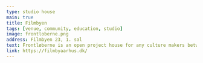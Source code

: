 ```yaml
---
type: studio house
main: true
title: Filmbyen
tags: [venue, community, education, studio]
image: frontloberne.png
address: Filmbyen 23, 1. sal
text: Frontløberne is an open project house for any culture makers between 16-35 years. A place everyone can visit and work, play, draw, write, hold a small meeting or just mingle. You can also rent a studio or a desk for a monthly fee. Donwstairs is a large venue hosting concerts, yoga classes or theatre plays.
link: https://filmbyaarhus.dk/
---
```

